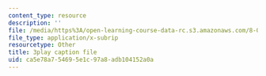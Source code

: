 ```yaml
---
content_type: resource
description: ''
file: /media/https%3A/open-learning-course-data-rc.s3.amazonaws.com/8-01sc-classical-mechanics-fall-2016/ca5e78a754695e1c97a8adb104152a0a_pW6tqp1zRrg.vtt
file_type: application/x-subrip
resourcetype: Other
title: 3play caption file
uid: ca5e78a7-5469-5e1c-97a8-adb104152a0a
---
```

